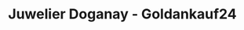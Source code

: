 ---
title: "Juwelier Doganay - Goldankauf24"
url: /goettingen/juwelier-doganay-goldankauf24/
shop: Schmuck
---